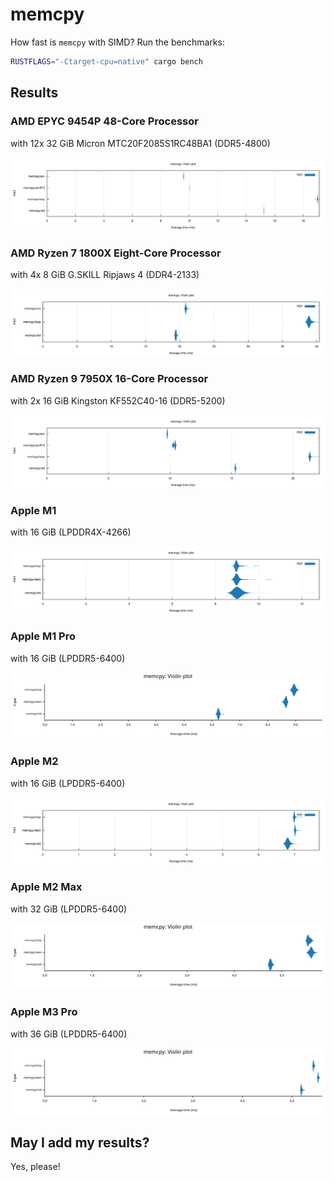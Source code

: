 # memcpy

How fast is `memcpy` with SIMD? Run the benchmarks:

```sh
RUSTFLAGS="-Ctarget-cpu=native" cargo bench
```

## Results

### AMD EPYC 9454P 48-Core Processor

with 12x 32 GiB Micron MTC20F2085S1RC48BA1 (DDR5-4800)

![Performance](results/amd-epyc-9454p-ddr5-384gib-micron.svg "Performance")

### AMD Ryzen 7 1800X Eight-Core Processor

with 4x 8 GiB G.SKILL Ripjaws 4 (DDR4-2133)

![Performance](results/amd-ryzen-7-1800x-ddr4-32gib-gskill.svg "Performance")

### AMD Ryzen 9 7950X 16-Core Processor

with 2x 16 GiB Kingston KF552C40-16 (DDR5-5200)

![Performance](results/amd-ryzen-9-7950x-ddr5-32gib-kingston.svg "Performance")

### Apple M1

with 16 GiB (LPDDR4X-4266)

![Performance](results/apple-m1-lpddr4x-16gib.svg "Performance")

### Apple M1 Pro

with 16 GiB (LPDDR5-6400)

![Performance](results/apple-m1-pro-lpddr5-16gib.svg "Performance")

### Apple M2

with 16 GiB (LPDDR5-6400)

![Performance](results/apple-m2-lpddr5-16gib.svg "Performance")

### Apple M2 Max

with 32 GiB (LPDDR5-6400)

![Performance](results/apple-m2-max-lpddr5-32gib.svg "Performance")

### Apple M3 Pro

with 36 GiB (LPDDR5-6400)

![Performance](results/apple-m3-pro-lpddr5-36gib.svg "Performance")

## May I add my results?

Yes, please!
